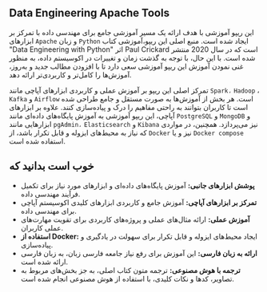 ## Data Engineering Apache Tools

این  ریپو آموزشی با هدف ارائه یک مسیر آموزشی جامع برای مهندسی داده با تمرکز بر ابزارهای `Apache` و زبان `Python` ایجاد شده است. منبع اصلی این  ریپو،آموزشی  کتاب "Data Engineering with Python" اثر Paul Crickard است که در سال 2020 منتشر شده است. با این حال، با توجه به گذشت زمان و تغییرات در اکوسیستم داده، به منظور غنی نمودن آموزش این  ریپو آموزشی سعی دارد تا با افزودن مطالب جدید و به‌روز، آموزش‌ها را کامل‌تر و کاربردی‌تر ارائه دهد.

تمرکز اصلی این  ریپو  بر آموزش عملی و کاربردی ابزارهای آپاچی مانند `Spark،` `Hadoop` ، `Kafka` و `Airflow` است. هر بخش از آموزش‌ها به صورت مستقل و جامع طراحی شده است تا کاربران بتوانند به راحتی مفاهیم را درک و پیاده‌سازی کنند. علاوه بر ابزارهای آپاچی، این  ریپو آموزشی به آموزش پایگاه‌های داده‌ای مانند `PostgreSQL` و `MongoDB` و ابزارهایی مانند `pgAdmin،` `Elasticsearch` و `Kibana` نیز می‌پردازد. همچنین، در مواردی که نیاز به محیط‌های ایزوله و قابل تکرار باشد، از `Docker` نیز و یا `Docker compose` استفاده شده است.

## خوب است بدانید که

* **پوشش ابزارهای جانبی:** آموزش پایگاه‌های داده‌ای و ابزارهای مورد نیاز برای تکمیل فرآیند مهندسی داده.
* **تمرکز بر ابزارهای آپاچی:** آموزش جامع و کاربردی ابزارهای کلیدی اکوسیستم آپاچی برای مهندسی داده.
* **آموزش عملی:** ارائه مثال‌های عملی و پروژه‌های کاربردی برای تقویت مهارت‌های عملی کاربران.
* **استفاده از Docker:** ایجاد محیط‌های ایزوله و قابل تکرار برای سهولت در یادگیری و پیاده‌سازی.
* **ارائه به زبان فارسی:** این آموزش برای رفع نیاز جامعه فارسی زبان، به زبان فارسی ارائه شده است.
* **ترجمه با هوش مصنوعی:** ترجمه متون کتاب اصلی، به جز بخش‌های مربوط به تصاویر، کدها و نکات کلیدی، با استفاده از هوش مصنوعی انجام شده است.

